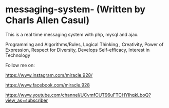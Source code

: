 # messaging-system- (Written by Charls Allen Casul)
This is a real time messaging system with php, mysql and ajax.

Programming and Algorithms/Rules, Logical Thinking , Creativity, Power of Expression, Respect for Diversity, Develops Self-efficacy, Interest in Technology

Follow me on:

https://www.instagram.com/miracle.928/

https://www.facebook.com/miracle.928

https://www.youtube.com/channel/UCvmfCUT96uFTCHYIhqkLboQ?view_as=subscriber
